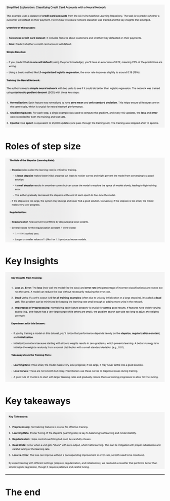 ![alt text](image-20.png)

# Roles of step size

![alt text](image-21.png)

# Key Insights
![alt text](image-22.png)

# Key takeaways
![alt text](image-23.png)

---
# The end   